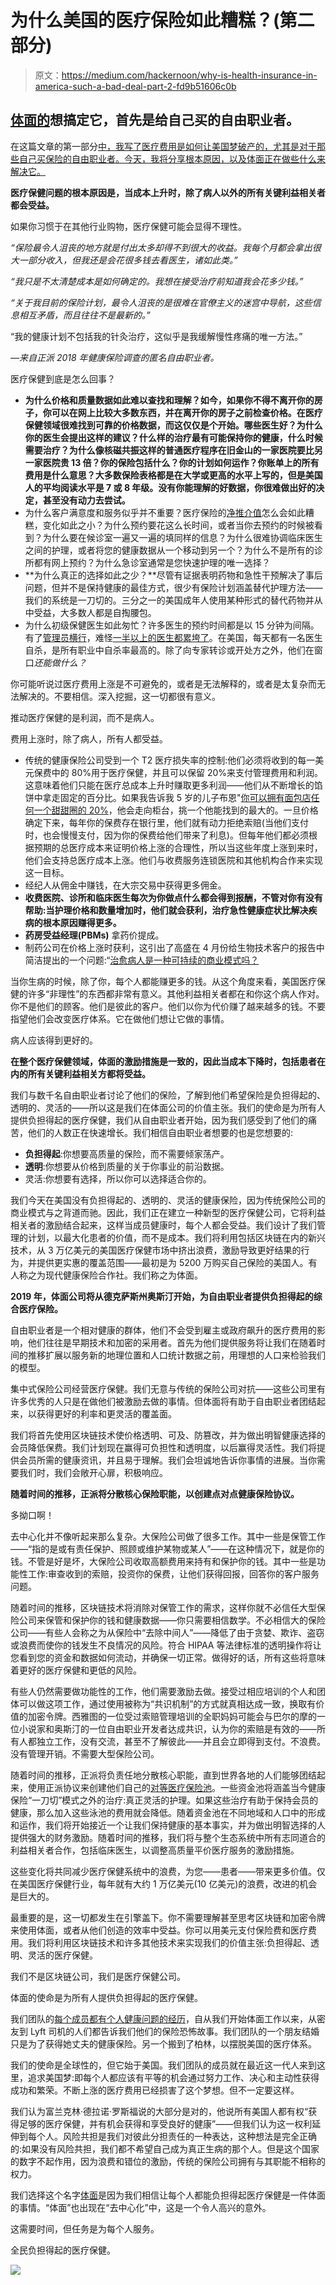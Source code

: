 # 为什么美国的医疗保险如此糟糕？(第二部分)

> 原文：<https://medium.com/hackernoon/why-is-health-insurance-in-america-such-a-bad-deal-part-2-fd9b51606c0b>

## [体面的](https://www.decent.com?utm_source=Medium&utm_medium=Content&utm_campaign=Health-insurance-in-america-bad-deal&utm_content=Pt-2-headline&UTM_ID=011)想搞定它，首先是给自己买的自由职业者。

在这篇文章的第一部分[中，我写了医疗费用是如何让美国梦破产的，尤其是对于那些自己买保险的自由职业者。今天，我将分享根本原因，以及体面正在做些什么来解决它。](/decent/why-is-health-insurance-in-america-such-a-bad-deal-24ad6af503bc)

**医疗保健问题的根本原因是，当成本上升时，除了病人以外的所有关键利益相关者都会受益。**

如果你习惯于在其他行业购物，医疗保健可能会显得不理性。

*“保险最令人沮丧的地方就是付出太多却得不到很大的收益。我每个月都会拿出很大一部分收入，但我还是会花很多钱去看医生，诸如此类。”*

*“我只是不太清楚成本是如何确定的。我想在接受治疗前知道我会花多少钱。”*

*“关于我目前的保险计划，最令人沮丧的是很难在官僚主义的迷宫中导航，这些信息相互矛盾，而且往往不是最新的。”*

“我的健康计划不包括我的针灸治疗，这似乎是我缓解慢性疼痛的唯一方法。”

*—来自正派 2018 年健康保险调查的匿名自由职业者。*

医疗保健到底是怎么回事？

*   **为什么价格和质量数据如此难以查找和理解？如今，如果你不得不离开你的房子，你可以在网上比较大多数东西，并在离开你的房子之前检查价格。在医疗保健领域很难找到可靠的价格数据，而这仅仅是个开始。哪些医生好？为什么你的医生会提出这样的建议？什么样的治疗最有可能保持你的健康，什么时候需要治疗？为什么像核磁共振这样的普通医疗程序在旧金山的一家医院要比另一家医院贵 13 倍？你的保险包括什么？你的计划如何运作？你账单上的所有费用是什么意思？大多数保险表格都是在大学或更高的水平上写的，但是美国人的平均阅读水平是 7 或 8 年级。没有你能理解的好数据，你很难做出好的决定，甚至没有动力去尝试。**
*   为什么客户满意度和服务似乎并不重要？医疗保险的[净推介值](https://cdn-images-1.medium.com/max/800/0*1NUeJZgpuk8epjkM)怎么会如此糟糕，变化如此之小？为什么预约要花这么长时间，或者当你去预约的时候被看到？为什么要在候诊室一遍又一遍的填同样的信息？为什么很难协调临床医生之间的护理，或者将您的健康数据从一个移动到另一个？为什么不是所有的诊所都有网上预约？为什么急诊室通常是您快速护理的唯一选择？
*   **为什么真正的选择如此之少？**尽管有证据表明药物和急性干预解决了事后问题，但并不是保持健康的最佳方式，很少有保险计划涵盖替代护理方法——我们的系统是一刀切的。三分之一的美国成年人使用某种形式的替代药物并从中受益，大多数人都是自掏腰包。
*   为什么初级保健医生如此匆忙？许多医生的预约时间都是以 15 分钟为间隔。有了[管理员横行](https://cdn-images-1.medium.com/max/800/0*_ZChset3FNqiQlyE)，难怪[一半以上的医生都累垮了](https://www.beckershospitalreview.com/workforce/why-physician-burnout-jumped-to-54-over-3-years.html)。在美国，每天都有一名医生自杀，是所有职业中自杀率最高的。除了向专家转诊或开处方之外，他们在窗口*还能做什么？*

你可能听说过医疗费用上涨是不可避免的，或者是无法解释的，或者是太复杂而无法解决的。不要相信。深入挖掘，这一切都很有意义。

推动医疗保健的是利润，而不是病人。

费用上涨时，除了病人，所有人都受益。

*   传统的健康保险公司受到一个 T2 医疗损失率的控制:他们必须将收到的每一美元保费中的 80%用于医疗保健，并且可以保留 20%来支付管理费用和利润。这意味着他们只能在医疗总成本上升时赚取更多利润——他们从不断增长的馅饼中拿走固定的百分比。如果我告诉我 5 岁的儿子布恩"[你可以拥有面包店任何一个甜甜圈的 20%](https://hackernoon.com/us-healthcare-is-against-the-patient-8b99723e71ba)，他会走向柜台，挑一个他能找到的最大的。一旦价格确定下来，每年你的保费存在银行里，他们就有动力拒绝索赔(当他们支付时，也会慢慢支付，因为你的保费给他们带来了利息)。但每年他们都必须根据预期的总医疗成本来证明价格上涨的合理性，所以当这些年度上涨到来时，他们会支持总医疗成本上涨。他们与收费服务连锁医院和其他机构合作来实现这一目标。
*   经纪人从佣金中赚钱，在大宗交易中获得更多佣金。
*   **收费医院、诊所和临床医生每次为你做点什么都会得到报酬，不管对你有没有帮助:当护理价格和数量增加时，他们就会获利，治疗急性健康症状比解决疾病的根本原因赚得更多。**
*   **药房受益经理(PBMs)** 拿药价提成。
*   制药公司在价格上涨时获利，这引出了高盛在 4 月份给生物技术客户的报告中简洁提出的一个问题:“[治愈病人是一种可持续的商业模式吗？](https://www.cnbc.com/2018/04/11/goldman-asks-is-curing-patients-a-sustainable-business-model.html)

当你生病的时候，除了你，每个人都能赚更多的钱。从这个角度来看，美国医疗保健的许多“非理性”的东西都非常有意义。其他利益相关者都在和你这个病人作对。你不是他们的顾客。他们是彼此的客户。他们以你为代价赚了越来越多的钱。不要指望他们会改变医疗体系。它在做他们想让它做的事情。

病人应该得到更好的。

**在整个医疗保健领域，体面的激励措施是一致的，因此当成本下降时，包括患者在内的所有关键利益相关方都将受益。**

我们与数千名自由职业者讨论了他们的保险，了解到他们希望保险是负担得起的、透明的、灵活的——所以这是我们在体面公司的价值主张。我们的使命是为所有人提供负担得起的医疗保健，我们从自由职业者开始，因为我们感受到了他们的痛苦，他们的人数正在快速增长。我们相信自由职业者想要的也是您想要的:

*   **负担得起**:你想要高质量的保险，而不需要倾家荡产。
*   **透明**:你想要从价格到质量的关于你事业的前沿数据。
*   灵活:你想要有选择，所以你可以选择适合你的。

我们今天在美国没有负担得起的、透明的、灵活的健康保险，因为传统保险公司的商业模式与之背道而驰。因此，我们正在建立一种新型的医疗保健公司，它将利益相关者的激励结合起来，这样当成员健康时，每个人都会受益。我们设计了我们管理的计划，以最大化患者的价值，而不是成本。我们将利用包括区块链在内的新兴技术，从 3 万亿美元的美国医疗保健市场中挤出浪费，激励导致更好结果的行为，并提供更实惠的覆盖范围——最初是为 5200 万购买自己保险的美国人。有人称之为现代健康保险合作社。我们称之为体面。

**2019 年，体面公司将从德克萨斯州奥斯汀开始，为自由职业者提供负担得起的综合医疗保险。**

自由职业者是一个相对健康的群体，他们不会受到雇主或政府飙升的医疗费用的影响，他们往往是早期技术和加密的采用者。首先为他们提供服务将让我们在随着时间的推移扩展以服务新的地理位置和人口统计数据之前，用理想的人口来检验我们的模型。

集中式保险公司经营医疗保健。我们无意与传统的保险公司对抗——这些公司里有许多优秀的人只是在做他们被激励去做的事情。但体面将有助于自由职业者团结起来，以获得更好的利率和更灵活的覆盖面。

我们将首先使用区块链技术使价格透明、可及、防篡改，并为做出明智健康选择的会员降低保费。我们计划现在赢得可负担性和透明度，以后赢得灵活性。我们将提供会员所需的健康资讯，并且易于理解。我们会坦诚地告诉你事情的进展。当你需要我们时，我们会敞开心扉，积极响应。

**随着时间的推移，正派将分散核心保险职能，以创建点对点健康保险协议。**

多拗口啊！

去中心化并不像听起来那么复杂。大保险公司做了很多工作。其中一些是保管工作——“指的是或有责任保护、照顾或维护某物或某人”——在这种情况下，就是你的钱。不管是好是坏，大保险公司收取高额费用来持有和保护你的钱。其中一些是功能性工作:审查收到的索赔，投资你的保费，让他们获得回报，回答你的客户服务问题。

随着时间的推移，区块链技术将消除对保管工作的需求，这样你就不必信任大型保险公司来保管和保护你的钱和健康数据——你只需要相信数学。不必相信大的保险公司——有些人会称之为从保险中“去除中间人”——降低了由于贪婪、欺诈、盗窃或浪费而使你的钱发生不良情况的风险。符合 HIPAA 等法律标准的透明操作将让您看到您的资金和数据如何流动，并确保一切正常。做得好的话，所有这些将意味着更好的医疗保健和更低的风险。

有些人仍然需要做功能性的工作，他们需要激励去做。接受过相应培训的个人和团体可以做这项工作，通过使用被称为“共识机制”的方式就真相达成一致，换取有价值的加密令牌。西雅图的一位受过索赔管理培训的全职妈妈可能会与巴尔的摩的一位小说家和奥斯汀的一位自由职业开发者达成共识，认为你的索赔是有效的——所有人都独立工作，没有交流，甚至不了解彼此——并且会立即得到支付。不浪费。没有管理开销。不需要大型保险公司。

随着时间的推移，正派将负责任地分散核心职能，直到世界各地的人们能够团结起来，使用正派协议来创建他们自己的[对等医疗保险池](https://hackernoon.com/how-affordable-healthcare-looks-in-2025-ddf8ba4d1364)。一些资金池将涵盖当今健康保险“一刀切”模式之外的治疗:真正灵活的护理。如果这些治疗有助于保持会员的健康，那么加入这些泳池的费用就会降低。随着资金池在不同地域和人口中的形成和运作，我们将开始接近一个让我们保持健康的基本事实，并为做出明智选择的人提供强大的财务激励。随着时间的推移，我们将与整个生态系统中所有志同道合的利益相关者合作，包括临床医生，以调整高质量平价医疗服务的激励措施。

这些变化将共同减少医疗保健系统中的浪费，为您——患者——带来更多价值。仅在美国医疗保健行业，每年就有大约 1 万亿美元(10 亿美元)的浪费，改进的机会是巨大的。

最重要的是，这一切都发生在引擎盖下。你不需要理解甚至思考区块链和加密令牌来使用体面，或者从他们创造的效率中受益。你可以用美元支付保险费和医疗费用。我们将利用区块链技术和许多其他技术来实现我们的价值主张:负担得起、透明、灵活的医疗保健。

我们不是区块链公司，我们是医疗保健公司。

体面的使命是为所有人提供负担得起的医疗保健。

我们团队的[每个成员都有](https://www.decent.com/about-us)[个人健康问题的经历](https://hackernoon.com/us-health-care-needs-a-nervous-system-4dc743fac5f8)，自从我们开始体面工作以来，从密友到 Lyft 司机的人们都告诉我们他们的保险恐怖故事。我们团队的一个朋友结婚只是为了获得她丈夫的健康保险。另一个搬到了柏林，以摆脱美国的医疗体系。

我们的使命是全球性的，但它始于美国。我们团队的成员就在最近这一代人来到这里，追求美国梦:即每个人都应该有平等的机会通过努力工作、决心和主动性获得成功和繁荣。不断上涨的医疗费用已经损害了这个梦想。但不一定要这样。

我们认为富兰克林·德拉诺·罗斯福说的大部分是对的，他说所有美国人都有权“获得足够的医疗保健，并有机会获得和享受良好的健康”——但我们认为这一权利延伸到每个人。风险共担是我们对彼此分担责任的一种表达，这种想法是完全正确的:如果没有风险共担，我们都不希望自己成为真正生病的那个人。但是这个国家的数字不起作用，因为浪费和错位的激励，传统的保险公司拥有与其职能不相称的权力。

我们选择这个名字[体面](https://www.decent.com/)是因为我们相信让每个人都能负担得起医疗保健是一件体面的事情。“体面”也出现在“去中心化”中，这是一个令人高兴的意外。

这需要时间，但任务是为每个人服务。

全民负担得起的医疗保健。

![](img/4f2264da1fe25009ab8e6fcb22dd2876.png)